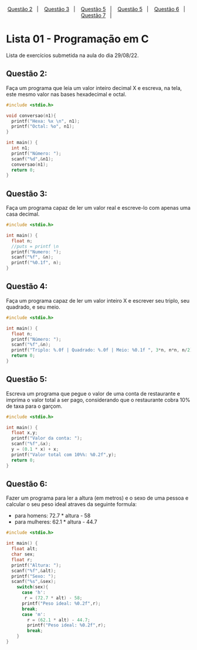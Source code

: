 <p align="center">
  <a href="#questão-2">Questão 2</a>&nbsp;&nbsp;&nbsp;|&nbsp;&nbsp;&nbsp;
  <a href="#questão-3">Questão 3</a>&nbsp;&nbsp;&nbsp;|&nbsp;&nbsp;&nbsp;
  <a href="#questão-4">Questão 5</a>&nbsp;&nbsp;&nbsp;|&nbsp;&nbsp;&nbsp;
  <a href="#questão-5">Questão 5</a>&nbsp;&nbsp;&nbsp;|&nbsp;&nbsp;&nbsp;
  <a href="#questão-6">Questão 6</a>&nbsp;&nbsp;&nbsp;|&nbsp;&nbsp;&nbsp;
  <a href="#questão-7">Questão 7</a>&nbsp;&nbsp;&nbsp;|&nbsp;&nbsp;&nbsp;
</p>

# Lista 01 - Programação em C
Lista de exercícios submetida na aula do dia 29/08/22.

## Questão 2:
Faça um programa que leia um valor inteiro decimal X e escreva, na tela, este mesmo valor nas bases
hexadecimal e octal.
``` c
#include <stdio.h>

void conversao(n1){
  printf("Hexa: %x \n", n1);
  printf("Octal: %o", n1);
}

int main() {
  int n1;
  printf("Número: ");
  scanf("%d",&n1);
  conversao(n1);
  return 0;
}
```

## Questão 3:
Faça um programa capaz de ler um valor real e escreve-lo com apenas uma casa decimal.
``` c
#include <stdio.h>

int main() {
  float n;
  //puts = printf \n
  printf("Numero: ");
  scanf("%f", &n);
  printf("%0.1f", n);
}
```

## Questão 4:
Faça um programa capaz de ler um valor inteiro X e escrever seu triplo, seu quadrado, e seu meio.
``` c
#include <stdio.h>

int main() {
  float n;
  printf("Número: ");
  scanf("%f",&n);
  printf("Triplo: %.0f | Quadrado: %.0f | Meio: %0.1f ", 3*n, n*n, n/2);
  return 0;
}
```

## Questão 5:
Escreva um programa que pegue o valor de uma conta de restaurante e imprima o valor total a ser pago, considerando que o restaurante cobra 10% de taxa para o garçom.
``` c
#include <stdio.h>

int main() {
  float x,y;
  printf("Valor da conta: ");
  scanf("%f",&x);
  y = (0.1 * x) + x;
  printf("Valor total com 10%%: %0.2f",y);
  return 0;
}
```

## Questão 6:
Fazer um programa para ler a altura (em metros) e o sexo de uma pessoa e calcular o seu peso ideal atraves da seguinte formula: 
- para homens: 72.7 * altura - 58
- para mulheres: 62.1 * altura - 44.7
``` c
#include <stdio.h>

int main() {
  float alt;
  char sex;
  float r;
  printf("Altura: ");
  scanf("%f",&alt);
  printf("Sexo: ");
  scanf("%s",&sex);
    switch(sex){
      case 'h':
       r = (72.7 * alt) - 58;
      printf("Peso ideal: %0.2f",r);
      break;
      case 'm':
        r = (62.1 * alt) - 44.7;
        printf("Peso ideal: %0.2f",r);
        break;
    }
}
```

